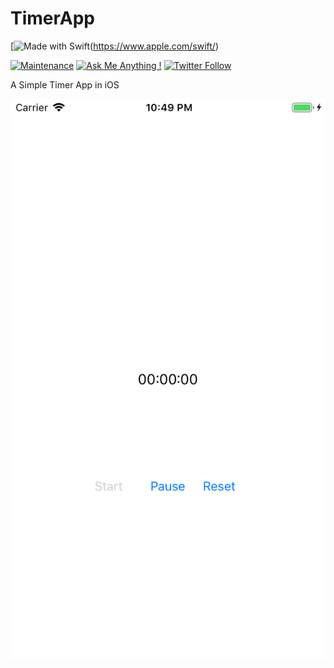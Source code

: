 # TimerApp

[![Made with Swift](https://img.shields.io/badge/Made_with-Swift-fa7343.svg?logo=swift&style=popout)(https://www.apple.com/swift/)

[![Maintenance](https://img.shields.io/badge/Maintained%3F-no-red.svg)](https://bitbucket.org/lbesson/ansi-colors) [![Ask Me Anything !](https://img.shields.io/badge/Ask%20me-anything-1abc9c.svg)](http://www.matthiaszarzecki.com) [![Twitter Follow](https://img.shields.io/twitter/follow/icarustyler.svg?style=social&label=Follow)](https://twitter.com/IcarusTyler)

A Simple Timer App in iOS

![Screenshot](timer.png)

